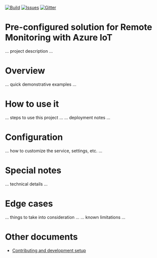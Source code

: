[![Build][build-badge]][build-url]
[![Issues][issues-badge]][issues-url]
[![Gitter][gitter-badge]][gitter-url]

Pre-configured solution for Remote Monitoring with Azure IoT
============================================================

... project description ...

Overview
========

... quick demonstrative examples ...

How to use it
=============

... steps to use this project ...
... deployment notes ...

Configuration
=============

... how to customize the service, settings, etc. ...

Special notes
=============

... technical details ...

Edge cases
==========

... things to take into consideration ...
... known limitations ...

Other documents
===============

* [Contributing and development setup](CONTRIBUTING.md)


[build-badge]: https://img.shields.io/travis/Azure/azure-iot-pcs-remote-monitoring-java.svg
[build-url]: https://travis-ci.org/Azure/azure-iot-pcs-remote-monitoring-java
[issues-badge]: https://img.shields.io/github/issues/azure/azure-iot-pcs-remote-monitoring-java.svg
[issues-url]: https://github.com/azure/azure-iot-pcs-remote-monitoring-java/issues
[gitter-badge]: https://img.shields.io/gitter/room/azure/iot-pcs.js.svg
[gitter-url]: https://gitter.im/azure/iot-pcs
